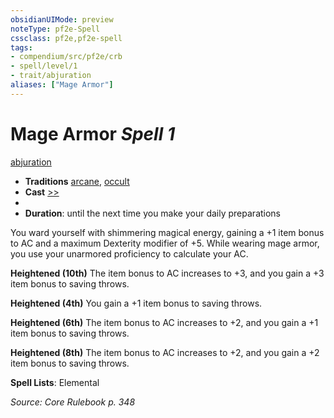 ```yaml
---
obsidianUIMode: preview
noteType: pf2e-Spell
cssclass: pf2e,pf2e-spell
tags:
- compendium/src/pf2e/crb
- spell/level/1
- trait/abjuration
aliases: ["Mage Armor"]
---
```

# Mage Armor *Spell 1*   
[abjuration](rules/traits/abjuration.md "Abjuration School Trait")  

- **Traditions** [arcane](rules/traits/arcane.md "Arcane Tradition Trait"), [occult](rules/traits/occult.md "Occult Tradition Trait")
- **Cast** [>>](rules/core-rulebook/chapter-9-playing-the-game.md#Actions "Two-Action") 
- 
- **Duration**: until the next time you make your daily preparations

You ward yourself with shimmering magical energy, gaining a +1 item bonus to AC and a maximum Dexterity modifier of +5. While wearing mage armor, you use your unarmored proficiency to calculate your AC.

**Heightened (10th)** The item bonus to AC increases to +3, and you gain a +3 item bonus to saving throws.

**Heightened (4th)** You gain a +1 item bonus to saving throws.

**Heightened (6th)** The item bonus to AC increases to +2, and you gain a +1 item bonus to saving throws.

**Heightened (8th)** The item bonus to AC increases to +2, and you gain a +2 item bonus to saving throws.

**Spell Lists**: Elemental

*Source: Core Rulebook p. 348*